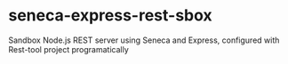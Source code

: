 # seneca-express-rest-sbox
Sandbox Node.js REST server using Seneca and Express, configured with Rest-tool project programatically
